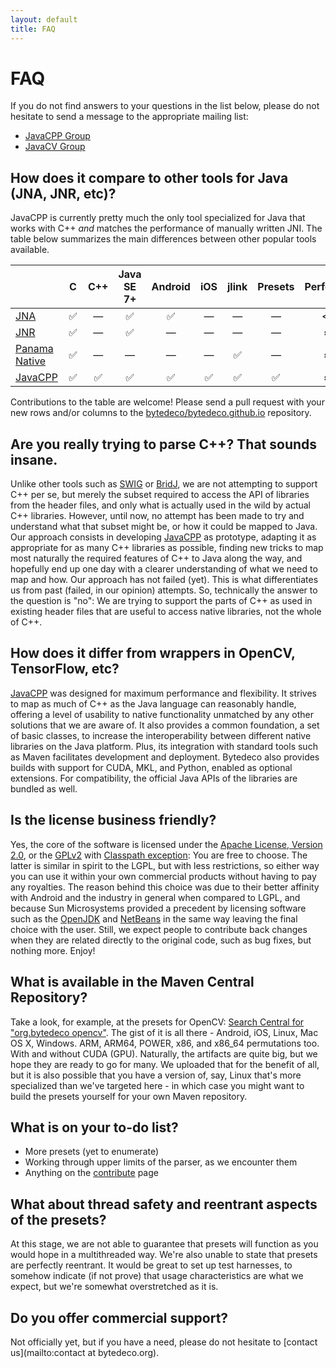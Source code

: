 ```yaml
---
layout: default
title: FAQ
---
```


FAQ
===

If you do not find answers to your questions in the list below, please do not hesitate to send a message to the appropriate mailing list:

 * [JavaCPP Group](http://groups.google.com/group/javacpp-project)
 * [JavaCV Group](http://groups.google.com/group/javacv)


How does it compare to other tools for Java (JNA, JNR, etc)?
------------------------------------------------------------

JavaCPP is currently pretty much the only tool specialized for Java that works with C++ *and* matches the performance of manually written JNI. The table below summarizes the main differences between other popular tools available.

|                                                  | &emsp; C &emsp; | &nbsp; C++ &nbsp; | Java SE 7+ | Android | &emsp; iOS &emsp; | jlink   |  Presets   | Performance |
|--------------------------------------------------|:---------------:|:-----------------:|:----------:|:-------:|:-----------------:|:-------:|:----------:|:-----------:|
| [JNA](https://github.com/java-native-access/jna) | &#9989;         | &mdash;           | &#9989;    | &#9989; | &mdash;           | &mdash; | &mdash;    | &#8810; JNI |
| [JNR](https://github.com/jnr)                    | &#9989;         | &mdash;           | &#9989;    | &mdash; | &mdash;           | &mdash; | &mdash;    | &asymp; JNI |
| [Panama Native](http://jdk.java.net/panama/)     | &#9989;         | &mdash;           | &mdash;    | &mdash; | &mdash;           | &#9989; | &mdash;    | &asymp; JNI |
| [JavaCPP](https://github.com/bytedeco/javacpp)   | &#9989;         | &#9989;           | &#9989;    | &#9989; | &#9989;           | &#9989; | &#9989;    | &asymp; JNI |

Contributions to the table are welcome! Please send a pull request with your new rows and/or columns to the [bytedeco/bytedeco.github.io](https://github.com/bytedeco/bytedeco.github.io) repository.


Are you really trying to parse C++? That sounds insane.
-------------------------------------------------------
Unlike other tools such as [SWIG](http://www.swig.org/) or [BridJ](https://code.google.com/p/bridj/), we are not attempting to support C++ per se, but merely the subset required to access the API of libraries from the header files, and only what is actually used in the wild by actual C++ libraries. However, until now, no attempt has been made to try and understand what that subset might be, or how it could be mapped to Java. Our approach consists in developing [JavaCPP](https://github.com/bytedeco/javacpp) as prototype, adapting it as appropriate for as many C++ libraries as possible, finding new tricks to map most naturally the required features of C++ to Java along the way, and hopefully end up one day with a clearer understanding of what we need to map and how. Our approach has not failed (yet). This is what differentiates us from past (failed, in our opinion) attempts. So, technically the answer to the question is "no": We are trying to support the parts of C++ as used in existing header files that are useful to access native libraries, not the whole of C++.


How does it differ from wrappers in OpenCV, TensorFlow, etc?
------------------------------------------------------------
[JavaCPP](https://github.com/bytedeco/javacpp) was designed for maximum performance and flexibility. It strives to map as much of C++ as the Java language can reasonably handle, offering a level of usability to native functionality unmatched by any other solutions that we are aware of. It also provides a common foundation, a set of basic classes, to increase the interoperability between different native libraries on the Java platform. Plus, its integration with standard tools such as Maven facilitates development and deployment. Bytedeco also provides builds with support for CUDA, MKL, and Python, enabled as optional extensions. For compatibility, the official Java APIs of the libraries are bundled as well.


Is the license business friendly? 
---------------------------------
Yes, the core of the software is licensed under the [Apache License, Version 2.0](http://www.apache.org/licenses/LICENSE-2.0), or the [GPLv2](http://www.gnu.org/licenses/gpl-2.0.html) with [Classpath exception](http://www.gnu.org/software/classpath/license.html): You are free to choose. The latter is similar in spirit to the LGPL, but with less restrictions, so either way you can use it within your own commercial products without having to pay any royalties. The reason behind this choice was due to their better affinity with Android and the industry in general when compared to LGPL, and because Sun Microsystems provided a precedent by licensing software such as the [OpenJDK](http://openjdk.java.net/legal/gplv2+ce.html) and [NetBeans](https://netbeans.org/cddl-gplv2.html) in the same way leaving the final choice with the user. Still, we expect people to contribute back changes when they are related directly to the original code, such as bug fixes, but nothing more. Enjoy!


What is available in the Maven Central Repository?
--------------------------------------------------
Take a look, for example, at the presets for OpenCV: [Search Central for "org.bytedeco opencv"](http://search.maven.org/#search%7Cga%7C1%7Corg.bytedeco%20opencv). The gist of it is all there - Android, iOS, Linux, Mac OS X, Windows. ARM, ARM64, POWER, x86, and x86_64 permutations too. With and without CUDA (GPU). Naturally, the artifacts are quite big, but we hope they are ready to go for many. We uploaded that for the benefit of all, but it is also possible that you have a version of, say, Linux that's more specialized than we've targeted here - in which case you might want to build the presets yourself for your own Maven repository.


What is on your to-do list?
---------------------------
* More presets (yet to enumerate)
* Working through upper limits of the parser, as we encounter them
* Anything on the [contribute](../contribute/) page


What about thread safety and reentrant aspects of the presets?
--------------------------------------------------------------
At this stage, we are not able to guarantee that presets will function as you would hope in a multithreaded way. We're also unable to state that presets are perfectly reentrant. It would be great to set up test harnesses, to somehow indicate (if not prove) that usage characteristics are what we expect, but we're somewhat overstretched as it is.


Do you offer commercial support?
--------------------------------
Not officially yet, but if you have a need, please do not hesitate to [contact us](mailto:contact at bytedeco.org).

